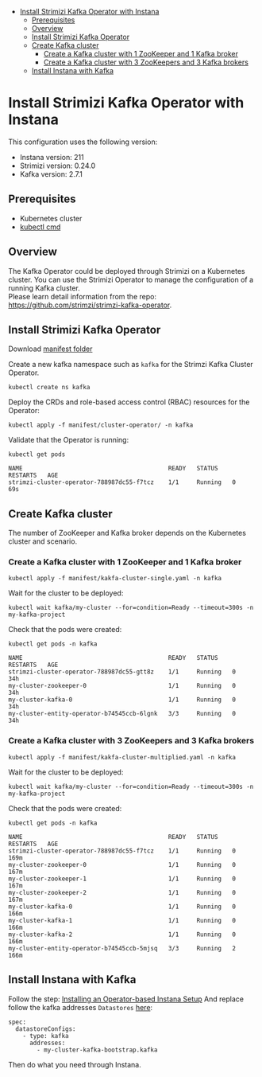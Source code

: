 - [Install Strimizi Kafka Operator with Instana](#Install-Strimizi-Kafka-operator-with-instana)
  - [Prerequisites](#prerequisites)
  - [Overview](#overview)
  - [Install Strimizi Kafka Operator](iInstall-strimizi-kafka-operator)
  - [Create Kafka cluster](#create-kafka-cluster)
    - [Create a Kafka cluster with 1 ZooKeeper and 1 Kafka broker](#create-a-kafka-cluster-with-1-zooKeeper-and-1-kafka-broker)
    - [Create a Kafka cluster with 3 ZooKeepers and 3 Kafka brokers](#create-a-kafka-cluster-with-3-zooKeepers-and-3-kafka-brokers)
  - [Install Instana with Kafka](#install-instana-with-kafka)

# Install Strimizi Kafka Operator with Instana

This configuration uses the following version: 
- Instana version: 211
- Strimizi version: 0.24.0
- Kafka version: 2.7.1 
 
## Prerequisites

- Kubernetes cluster
- [kubectl cmd](https://kubernetes.io/docs/tasks/tools/install-kubectl/)

## Overview

The Kafka Operator could be deployed through Strimizi on a Kubernetes cluster. You can use the Strimizi Operator to manage the configuration of a running Kafka cluster.   
Please learn detail information from the repo: <https://github.com/strimzi/strimzi-kafka-operator>.


## Install Strimizi Kafka Operator

Download [manifest folder](https://github.com/yaoyao12138/lab-self-hosting-k8s/tree/db-operators/db-operators/kafka/manifest) 

Create a new kafka namespace such as `kafka` for the Strimzi Kafka Cluster Operator.  
```
kubectl create ns kafka
```

Deploy the CRDs and role-based access control (RBAC) resources for the Operator:

```
kubectl apply -f manifest/cluster-operator/ -n kafka
```

Validate that the Operator is running:

```
kubectl get pods

NAME                                         READY   STATUS    RESTARTS   AGE
strimzi-cluster-operator-788987dc55-f7tcz    1/1     Running   0          69s
```

## Create Kafka cluster
The number of ZooKeeper and Kafka broker depends on the Kubernetes cluster and scenario.

### Create a Kafka cluster with 1 ZooKeeper and 1 Kafka broker
```
kubectl apply -f manifest/kakfa-cluster-single.yaml -n kafka
```

Wait for the cluster to be deployed:
```
kubectl wait kafka/my-cluster --for=condition=Ready --timeout=300s -n my-kafka-project
```
Check that the pods were created:

```
kubectl get pods -n kafka

NAME                                         READY   STATUS    RESTARTS   AGE
strimzi-cluster-operator-788987dc55-gtt8z    1/1     Running   0          34h
my-cluster-zookeeper-0                       1/1     Running   0          34h
my-cluster-kafka-0                           1/1     Running   0          34h
my-cluster-entity-operator-b74545ccb-6lgnk   3/3     Running   0          34h
```

### Create a Kafka cluster with 3 ZooKeepers and 3 Kafka brokers
```
kubectl apply -f manifest/kakfa-cluster-multiplied.yaml -n kafka
```

Wait for the cluster to be deployed:
```
kubectl wait kafka/my-cluster --for=condition=Ready --timeout=300s -n my-kafka-project

```

Check that the pods were created:

```
kubectl get pods -n kafka
```

```
NAME                                         READY   STATUS    RESTARTS   AGE
strimzi-cluster-operator-788987dc55-f7tcz    1/1     Running   0          169m
my-cluster-zookeeper-0                       1/1     Running   0          167m
my-cluster-zookeeper-1                       1/1     Running   0          167m
my-cluster-zookeeper-2                       1/1     Running   0          167m
my-cluster-kafka-0                           1/1     Running   0          166m
my-cluster-kafka-1                           1/1     Running   0          166m
my-cluster-kafka-2                           1/1     Running   0          166m
my-cluster-entity-operator-b74545ccb-5mjsq   3/3     Running   2          166m
```

## Install Instana with Kafka 

Follow the step: [Installing an Operator-based Instana Setup](https://www.instana.com/docs/release-211/self_hosted_instana_k8s/installation/) 
And replace follow the kafka addresses `Datastores` [here](https://www.instana.com/docs/release-211/self_hosted_instana_k8s/installation/#325-datastores): 
```
spec:
  datastoreConfigs:
    - type: kafka
      addresses:
        - my-cluster-kafka-bootstrap.kafka
```

Then do what you need through Instana.

